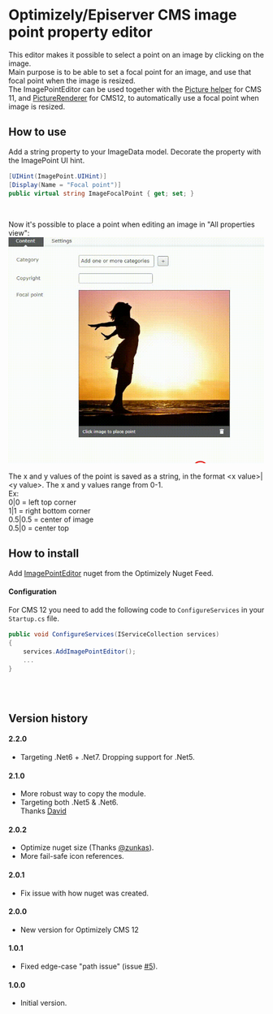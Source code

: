 ﻿# Optimizely/Episerver CMS image point property editor
This editor makes it possible to select a point on an image by clicking on the image.<br/> 
Main purpose is to be able to set a focal point for an image, and use that focal point when the image is resized.
<br/>
The ImagePointEditor can be used together with the 
[Picture helper](https://hacksbyme.net/2019/01/17/control-the-cropping-of-your-images-with-a-focal-point/) for CMS 11, 
and [PictureRenderer](https://github.com/ErikHen/PictureRenderer.Optimizely) for CMS12, to 
automatically use a focal point when image is resized.

## How to use
Add a string property to your ImageData model. Decorate the property with the ImagePoint UI hint.
````C#
[UIHint(ImagePoint.UIHint)]
[Display(Name = "Focal point")]
public virtual string ImageFocalPoint { get; set; }
````
<br/>

Now it's possible to place a point when editing an image in "All properties view":<br/>
![](https://raw.githubusercontent.com/ErikHen/ImagePointEditor/master/doc/ImagePoint.gif)

The x and y values of the point is saved as a string, in the format &lt;x value&gt;|&lt;y value&gt;. The x and y values range from 0-1. 
<br/>
Ex:<br/>
0|0 = left top corner<br/>
1|1 = right bottom corner <br/>
0.5|0.5 = center of image<br/>
0.5|0 = center top  <br/>

## How to install

Add [ImagePointEditor](https://nuget.optimizely.com/package/?id=ImagePointEditor) nuget from the  Optimizely Nuget Feed.

#### Configuration
For CMS 12 you need to add the following code to `ConfigureServices` in your `Startup.cs` file.

````C#
public void ConfigureServices(IServiceCollection services)
{
    services.AddImagePointEditor();
    ...
}
````
<br/><br/>

## Version history
#### 2.2.0
- Targeting .Net6 + .Net7. Dropping support for .Net5.<br>
 
#### 2.1.0
- More robust way to copy the module.
- Targeting both .Net5 & .Net6.<br>
 Thanks [David](https://github.com/ddprince-yaksa)

#### 2.0.2
- Optimize nuget size (Thanks [@zunkas](https://github.com/zunkas)).
- More fail-safe icon references.

#### 2.0.1
- Fix issue with how nuget was created.

#### 2.0.0
- New version for Optimizely CMS 12

#### 1.0.1
- Fixed edge-case "path issue" (issue [#5](https://github.com/ErikHen/ImagePointEditor/issues/5)).

#### 1.0.0
- Initial version.
